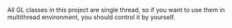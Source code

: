 All GL classes in this project are single thread, 
so if you want to use them in multithread environment, 
you should control it by yourself.